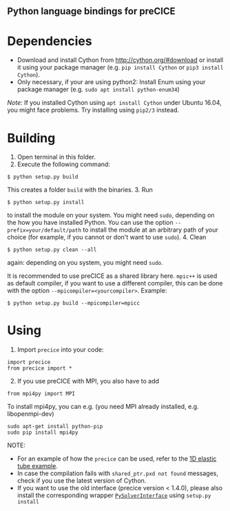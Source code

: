 Python language bindings for preCICE
----------------------------

# Dependencies

* Download and install Cython from http://cython.org/#download or install it using your package manager (e.g. `pip install Cython` or `pip3 install Cython`). 
* Only necessary, if your are using python2: Install Enum using your package manager (e.g. `sudo apt install python-enum34`)

*Note:* If you installed Cython using `apt install Cython` under Ubuntu 16.04, you might face problems. Try installing using `pip2/3` instead.

# Building

1. Open terminal in this folder.
2. Execute the following command:

```
$ python setup.py build
```
This creates a folder `build` with the binaries.
3. Run 
```
$ python setup.py install
```
to install the module on your system. You might need `sudo`, depending on the how you have installed Python. You can use the option `--prefix=your/default/path` to install the module at an arbitrary path of your choice (for example, if you cannot or don't want to use `sudo`).
4. Clean
```
$ python setup.py clean --all
```
again: depending on you system, you might need `sudo`.

It is recommended to use preCICE as a shared library here. `mpic++` is used as default compiler, if you want to use a different compiler, this can be done with the option `--mpicompiler=<yourcompiler>`. Example:
```
$ python setup.py build --mpicompiler=mpicc
```

# Using

1. Import `precice` into your code:

```
import precice
from precice import *
```

2. If you use preCICE with MPI, you also have to add
   
```   
from mpi4py import MPI
```

To install mpi4py, you can e.g. (you need MPI already installed, e.g. libopenmpi-dev) 

```
sudo apt-get install python-pip
sudo pip install mpi4py
```


NOTE: 
- For an example of how the `precice` can be used, refer to the [1D elastic tube example](https://github.com/precice/precice/wiki/1D-elastic-tube-using-the-Python-API).
- In case the compilation fails with `shared_ptr.pxd not found` messages, check if you use the latest version of Cython.
- If you want to use the old interface (precice version < 1.4.0), please also install the corresponding wrapper [`PySolverInterface`](https://github.com/precice/precice/tree/changingNameOfPySolverInterface/src/precice/bindings/PySolverInterface) using `setup.py install`
